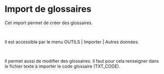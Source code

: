 # Import de glossaires
Cet import permet de créer des glossaires.


 


Il est accessible par le menu OUTILS | Importer | Autres données.


 


Il permet aussi de modifier des glossaires. Il faut pour cela renseigner dans le fichier texte à importer le code glossaire (TXT\_CODE).



